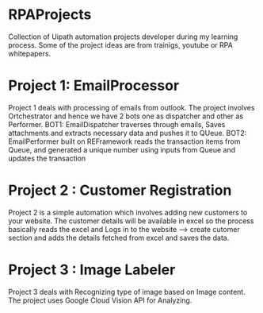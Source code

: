 # RPAProjects
Collection of Uipath automation projects developer during my learning process. Some of the project ideas are from trainigs, youtube or RPA whitepapers.

# Project 1: EmailProcessor
Project 1 deals with processing of emails from outlook. The project involves Ortchestrator and hence we have 2 bots one as dispatcher 
and other as Performer. 
BOT1: EmailDispatcher  traverses through emails, Saves attachments and extracts necessary data and pushes it to QUeue.
BOT2: EmailPerformer built on REFramework reads the transaction items from Queue, and generated a unique number using 
inputs from Queue and updates the transaction

# Project 2 : Customer Registration
Project 2 is a simple automation which involves adding new customers to your website. The customer details will be available in excel so the process basically reads the excel and Logs in to the website --> create cutomer section and adds the details fetched from excel and saves the data.

# Project 3 : Image Labeler
Project 3 deals with Recognizing type of image based on Image content. The project uses Google Cloud Vision API for Analyzing.
